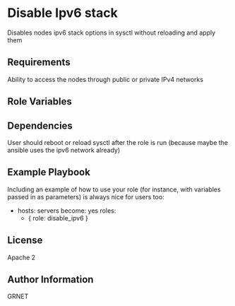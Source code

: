 Disable Ipv6 stack
============================

Disables nodes ipv6 stack options in sysctl without reloading and apply them

Requirements
------------

Ability to access the nodes through public or private IPv4 networks

Role Variables
--------------


Dependencies
------------

User should reboot or reload sysctl after the role is run (because maybe the ansible uses the ipv6 network already)

Example Playbook
----------------

Including an example of how to use your role (for instance, with variables
passed in as parameters) is always nice for users too:

- hosts:  servers
  become: yes 
  roles: 
    - { role: disable_ipv6 }



License
-------

Apache 2

Author Information
------------------

GRNET